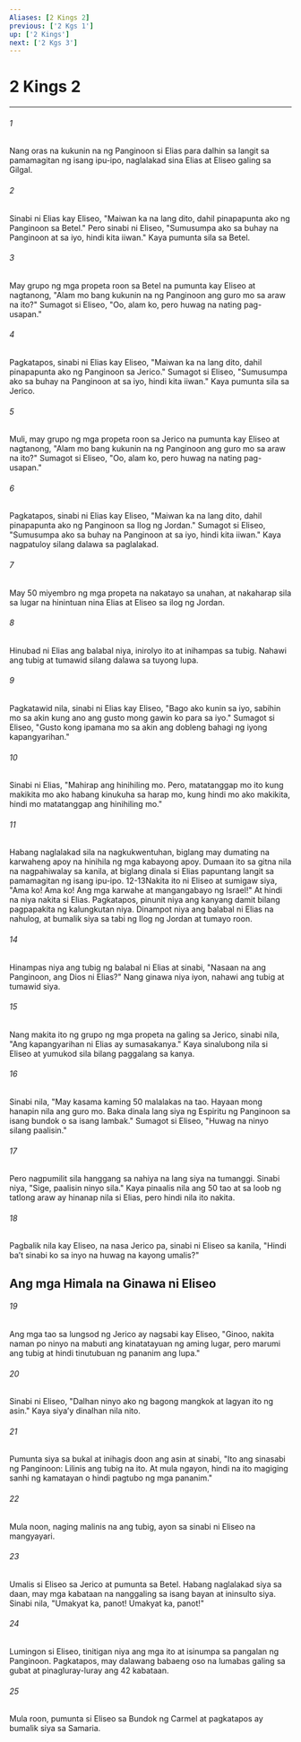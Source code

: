 ```yaml
---
Aliases: [2 Kings 2]
previous: ['2 Kgs 1']
up: ['2 Kings']
next: ['2 Kgs 3']
---
```

# 2 Kings 2

***


###### 1 


Nang oras na kukunin na ng Panginoon si Elias para dalhin sa langit sa pamamagitan ng isang ipu-ipo, naglalakad sina Elias at Eliseo galing sa Gilgal. 


###### 2 


Sinabi ni Elias kay Eliseo, "Maiwan ka na lang dito, dahil pinapapunta ako ng Panginoon sa Betel." Pero sinabi ni Eliseo, "Sumusumpa ako sa buhay na Panginoon at sa iyo, hindi kita iiwan." Kaya pumunta sila sa Betel. 


###### 3 


May grupo ng mga propeta roon sa Betel na pumunta kay Eliseo at nagtanong, "Alam mo bang kukunin na ng Panginoon ang guro mo sa araw na ito?" Sumagot si Eliseo, "Oo, alam ko, pero huwag na nating pag-usapan." 


###### 4 


Pagkatapos, sinabi ni Elias kay Eliseo, "Maiwan ka na lang dito, dahil pinapapunta ako ng Panginoon sa Jerico." Sumagot si Eliseo, "Sumusumpa ako sa buhay na Panginoon at sa iyo, hindi kita iiwan." Kaya pumunta sila sa Jerico. 


###### 5 


Muli, may grupo ng mga propeta roon sa Jerico na pumunta kay Eliseo at nagtanong, "Alam mo bang kukunin na ng Panginoon ang guro mo sa araw na ito?" Sumagot si Eliseo, "Oo, alam ko, pero huwag na nating pag-usapan." 


###### 6 


Pagkatapos, sinabi ni Elias kay Eliseo, "Maiwan ka na lang dito, dahil pinapapunta ako ng Panginoon sa Ilog ng Jordan." Sumagot si Eliseo, "Sumusumpa ako sa buhay na Panginoon at sa iyo, hindi kita iiwan." Kaya nagpatuloy silang dalawa sa paglalakad. 


###### 7 


May 50 miyembro ng mga propeta na nakatayo sa unahan, at nakaharap sila sa lugar na hinintuan nina Elias at Eliseo sa ilog ng Jordan. 


###### 8 


Hinubad ni Elias ang balabal niya, inirolyo ito at inihampas sa tubig. Nahawi ang tubig at tumawid silang dalawa sa tuyong lupa. 


###### 9 


Pagkatawid nila, sinabi ni Elias kay Eliseo, "Bago ako kunin sa iyo, sabihin mo sa akin kung ano ang gusto mong gawin ko para sa iyo." Sumagot si Eliseo, "Gusto kong ipamana mo sa akin ang dobleng bahagi ng iyong kapangyarihan." 


###### 10 


Sinabi ni Elias, "Mahirap ang hinihiling mo. Pero, matatanggap mo ito kung makikita mo ako habang kinukuha sa harap mo, kung hindi mo ako makikita, hindi mo matatanggap ang hinihiling mo." 


###### 11 


Habang naglalakad sila na nagkukwentuhan, biglang may dumating na karwaheng apoy na hinihila ng mga kabayong apoy. Dumaan ito sa gitna nila na nagpahiwalay sa kanila, at biglang dinala si Elias papuntang langit sa pamamagitan ng isang ipu-ipo. 12-13Nakita ito ni Eliseo at sumigaw siya, "Ama ko! Ama ko! Ang mga karwahe at mangangabayo ng Israel!" At hindi na niya nakita si Elias. Pagkatapos, pinunit niya ang kanyang damit bilang pagpapakita ng kalungkutan niya. Dinampot niya ang balabal ni Elias na nahulog, at bumalik siya sa tabi ng Ilog ng Jordan at tumayo roon. 


###### 14 


Hinampas niya ang tubig ng balabal ni Elias at sinabi, "Nasaan na ang Panginoon, ang Dios ni Elias?" Nang ginawa niya iyon, nahawi ang tubig at tumawid siya. 


###### 15 


Nang makita ito ng grupo ng mga propeta na galing sa Jerico, sinabi nila, "Ang kapangyarihan ni Elias ay sumasakanya." Kaya sinalubong nila si Eliseo at yumukod sila bilang paggalang sa kanya. 


###### 16 


Sinabi nila, "May kasama kaming 50 malalakas na tao. Hayaan mong hanapin nila ang guro mo. Baka dinala lang siya ng Espiritu ng Panginoon sa isang bundok o sa isang lambak." Sumagot si Eliseo, "Huwag na ninyo silang paalisin." 


###### 17 


Pero nagpumilit sila hanggang sa nahiya na lang siya na tumanggi. Sinabi niya, "Sige, paalisin ninyo sila." Kaya pinaalis nila ang 50 tao at sa loob ng tatlong araw ay hinanap nila si Elias, pero hindi nila ito nakita. 


###### 18 


Pagbalik nila kay Eliseo, na nasa Jerico pa, sinabi ni Eliseo sa kanila, "Hindi baʼt sinabi ko sa inyo na huwag na kayong umalis?" 

## Ang mga Himala na Ginawa ni Eliseo 


###### 19 


Ang mga tao sa lungsod ng Jerico ay nagsabi kay Eliseo, "Ginoo, nakita naman po ninyo na mabuti ang kinatatayuan ng aming lugar, pero marumi ang tubig at hindi tinutubuan ng pananim ang lupa." 


###### 20 


Sinabi ni Eliseo, "Dalhan ninyo ako ng bagong mangkok at lagyan ito ng asin." Kaya siyaʼy dinalhan nila nito. 


###### 21 


Pumunta siya sa bukal at inihagis doon ang asin at sinabi, "Ito ang sinasabi ng Panginoon: Lilinis ang tubig na ito. At mula ngayon, hindi na ito magiging sanhi ng kamatayan o hindi pagtubo ng mga pananim." 


###### 22 


Mula noon, naging malinis na ang tubig, ayon sa sinabi ni Eliseo na mangyayari. 


###### 23 


Umalis si Eliseo sa Jerico at pumunta sa Betel. Habang naglalakad siya sa daan, may mga kabataan na nanggaling sa isang bayan at ininsulto siya. Sinabi nila, "Umakyat ka, panot! Umakyat ka, panot!" 


###### 24 


Lumingon si Eliseo, tinitigan niya ang mga ito at isinumpa sa pangalan ng Panginoon. Pagkatapos, may dalawang babaeng oso na lumabas galing sa gubat at pinagluray-luray ang 42 kabataan. 


###### 25 


Mula roon, pumunta si Eliseo sa Bundok ng Carmel at pagkatapos ay bumalik siya sa Samaria.
